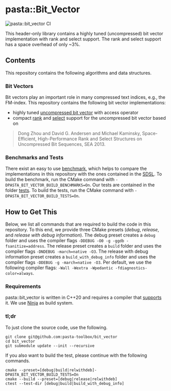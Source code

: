 # pasta::Bit_Vector

![pasta::bit_vector CI](https://github.com/pasta-toolbox/bit_vector/actions/workflows/ctest.yml/badge.svg)

This header-only library contains a highly tuned (uncompressed) bit vector implementation with rank and select support.
The rank and select support has a space overhead of only ~3%.

## Contents
This repository contains the following algorithms and data structures.

### Bit Vectors
Bit vectors play an important role in many compressed text indices, e.g., the FM-index.
This repository contains the following bit vector implementations:

- highly tuned [uncompressed bit vector][] with access operator
- compact [rank][] and [select][] support for the uncompressed bit vector based on

> Dong Zhou and David G. Andersen and Michael Kaminsky,
> Space-Efficient, High-Performance Rank and Select Structures on Uncompressed Bit Sequences,
> SEA 2013.

[uncompressed bit vector]: bit_vector/bit_vector.hpp
[rank]: bit_vectorsupport/bit_vector_rank.hpp
[select]: bit_vector/bit_vector_rank_select.hpp

### Benchmarks and Tests

There exist an easy to use [benchmark][], which helps to compare the implementations in this repository with the ones contained in the [SDSL][].
To build the benchmark, run the CMake command with `-DPASTA_BIT_VECTOR_BUILD_BENCHMARKS=On`.
Our tests are contained in the folder [tests][].
To build the tests, run the CMake command with `-DPASTA_BIT_VECTOR_BUILD_TESTS=On`.

[benchmark]: benchmarks/bit_vector_benchmark.cpp
[SDSL]: https://github.com/simongog/sdsl-lite
[tests]: tests/

## How to Get This
Below, we list all commands that are required to build the code in this repository.
To this end, we provide three CMake presets (_debug_, _release_, and _release with debug information_).
The debug preset creates a `debug` folder and uses the compiler flags `-DDEBUG -O0 -g -ggdb -fsanitize=address`.
The release preset creates a `build` folder and uses the compiler flags `-DNDEBUG -march=native -O3`.
The release with debug information preset creates a `build_with_debug_info` folder and uses the compiler flags `-DDEBUG -g -march=native -O3`.
Per default, we use the following compiler flags: `-Wall -Wextra -Wpedantic -fdiagnostics-color=always`.

### Requirements
pasta::bit_vector is written in C++20 and requires a compiler that [supports][] it.
We use [Ninja][] as build system.

[supports]: https://en.cppreference.com/w/cpp/compiler_support
[Ninja]: https://ninja-build.org/

### tl;dr
To just clone the source code, use the following.
```
git clone git@github.com:pasta-toolbox/bit_vector
cd bit_vector
git submodule update --init --recursive
```
If you also want to build the test, please continue with the following commands.
```
cmake --preset=[debug|build|relwithdeb]-DPASTA_BIT_VECTOR_BUILD_TESTS=On
cmake --build --preset=[debug|release|relwithdeb]
ctest --test-dir [debug|build|build_with_debug_info]
```

